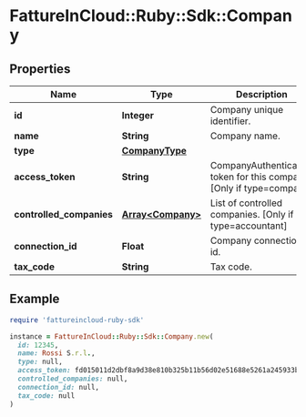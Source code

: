 # FattureInCloud::Ruby::Sdk::Company

## Properties

| Name | Type | Description | Notes |
| ---- | ---- | ----------- | ----- |
| **id** | **Integer** | Company unique identifier. | [optional] |
| **name** | **String** | Company name. | [optional] |
| **type** | [**CompanyType**](CompanyType.md) |  | [optional] |
| **access_token** | **String** | CompanyAuthentication token for this company. [Only if type&#x3D;company] | [optional] |
| **controlled_companies** | [**Array&lt;Company&gt;**](Company.md) | List of controlled companies. [Only if type&#x3D;accountant] | [optional] |
| **connection_id** | **Float** | Company connection id. | [optional] |
| **tax_code** | **String** | Tax code. | [optional] |

## Example

```ruby
require 'fattureincloud-ruby-sdk'

instance = FattureInCloud::Ruby::Sdk::Company.new(
  id: 12345,
  name: Rossi S.r.l.,
  type: null,
  access_token: fd015011d2dbf8a9d38e810b325b11b56d02e51688e5261a245933b8e677b8b44ff5f0fe5ccaaf1d7157fa13ca72ab62b6183db0667a576a0e19164801c18c4fd81273fc1f95bf460b869015cf99acba,
  controlled_companies: null,
  connection_id: null,
  tax_code: null
)
```

